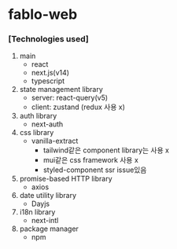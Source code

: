 # fablo-web

### [Technologies used]

1. main
   - react
   - next.js(v14)
   - typescript
2. state management library
   - server: react-query(v5)
   - client: zustand (redux 사용 x)
3. auth library
   - next-auth
4. css library
   - vanilla-extract
     - tailwind같은 component library는 사용 x
     - mui같은 css framework 사용 x
     - styled-component ssr issue있음
5. promise-based HTTP library
   - axios
6. date utility library
   - Dayjs
7. i18n library
   - next-intl
8. package manager
   - npm
